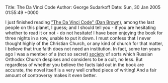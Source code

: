 Title: The Da Vinci Code
Author: George Sudarkoff
Date: Sun, 30 Jan 2005 01:55:49 +0000

I just finished reading ["The Da Vinci Code" (Dan Brown)](http://www.amazon.com/exec/obidos/tg/detail/-/0385504209/),
among the last people on this planet, I guess; and I should tell you -
if you are hesitating whether to read it or not - do not hesitate! I
have been enjoying the book for three nights in a row, unable to put it
down. I must confess that I never thought highly of the Christian
Church, or any kind of church for that matter, I believe that true faith
does not need an institution. In fact, some ten years ago I was a member
of a (not so secret) [society](http://www.agniyoga.org/ay_info.html) of
sorts which Russian Orthodox Church despises and considers to be a cult,
no less. But regardless of whether you believe the facts laid out in the
book are accurate, the novel itself is a very well crafted piece of
writing! And a fair amount of controversy makes it even better.
